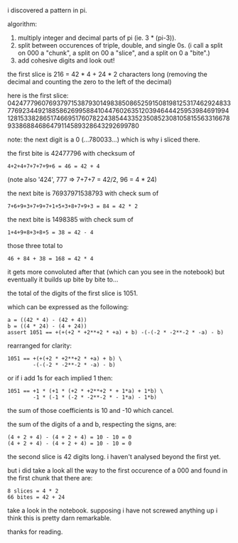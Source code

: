 i discovered a pattern in pi.

algorithm:

1. multiply integer and decimal parts of pi (ie. 3 * (pi-3)).
2. split between occurences of triple, double, and single 0s. (i call a split on 000 a "chunk", a split on 00 a "slice", and a split on 0 a "bite".)
4. add cohesive digits and look out!

the first slice is 216 = 42 * 4 + 24 * 2 characters long (removing the decimal and counting the zero to the left of the decimal)

here is the first slice:
042477796076937971538793014983850865259150819812531746292483377692344921885862699588410447602635120394644425953984691994128153382865174669517607822438544335235085230810581556331667893386884686479114589328643292699780

note: the next digit is a 0 (...780033...) which is why i sliced there.

the first bite is 42477796
with checksum of 
```
4+2+4+7+7+7+9+6 = 46 = 42 + 4
```

(note also '424', 777 => 7+7+7 = 42/2, 96 = 4 * 24)

the next bite is 76937971538793
with check sum of 
```
7+6+9+3+7+9+7+1+5+3+8+7+9+3 = 84 = 42 * 2
```

the next bite is 1498385
with check sum of 
```
1+4+9+8+3+8+5 = 38 = 42 - 4
```

those three total to 
```
46 + 84 + 38 = 168 = 42 * 4
```

it gets more convoluted after that (which can you see in the notebook) but eventually it builds up bite by bite to...

the total of the digits of the first slice is 1051.

which can be expressed as the following:

```
a = ((42 * 4) - (42 + 4))  
b = ((4 * 24) - (4 + 24))  
assert 1051 == +(+(+2 * +2**+2 * +a) + b) -(-(-2 * -2**-2 * -a) - b)  
```

rearranged for clarity:
```
1051 == +(+(+2 * +2**+2 * +a) + b) \
        -(-(-2 * -2**-2 * -a) - b)
```

or if i add 1s for each implied 1 then:
```
1051 == +1 * (+1 * (+2 * +2**+2 * + 1*a) + 1*b) \
        -1 * (-1 * (-2 * -2**-2 * - 1*a) - 1*b)
```

the sum of those coefficients is 10 and -10 which cancel.

the sum of the digits of a and b, respecting the signs, are:
```
(4 + 2 + 4) - (4 + 2 + 4) = 10 - 10 = 0  
(4 + 2 + 4) - (4 + 2 + 4) = 10 - 10 = 0  
```

the second slice is 42 digits long. i haven't analysed beyond the first yet.

but i did take a look all the way to the first occurence of a 000 and found in the first chunk that there are:

```
8 slices = 4 * 2
66 bites = 42 + 24
```

take a look in the notebook. supposing i have not screwed anything up i think this is pretty darn remarkable.

thanks for reading.
